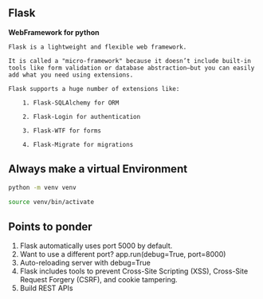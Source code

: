 ## Flask
**WebFramework for python**
```
Flask is a lightweight and flexible web framework.

It is called a "micro-framework" because it doesn’t include built-in tools like form validation or database abstraction—but you can easily add what you need using extensions.
```

```
Flask supports a huge number of extensions like:

    1. Flask-SQLAlchemy for ORM

    2. Flask-Login for authentication

    3. Flask-WTF for forms

    4. Flask-Migrate for migrations

```


## Always make a virtual Environment
```bash
python -m venv venv
```
```bash
source venv/bin/activate
```


## Points to ponder

1.  Flask automatically uses port 5000 by default.
2. Want to use a different port? 
    app.run(debug=True, port=8000)
3. Auto-reloading server with debug=True
4. Flask includes tools to prevent Cross-Site Scripting (XSS), Cross-Site Request Forgery (CSRF), and cookie tampering.
5. Build REST APIs
